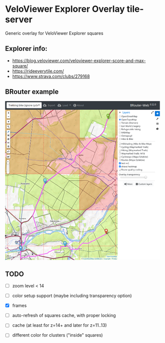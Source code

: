 # VeloViewer Explorer Overlay tile-server
Generic overlay for VeloViewer Explorer squares

## Explorer info:
- https://blog.veloviewer.com/veloviewer-explorer-score-and-max-square/
- https://rideeverytile.com/
- https://www.strava.com/clubs/279168

## BRouter example
![brouter with overlay](brouter-example.png "brouter with overlay!")

## TODO
- [ ] zoom level < 14
- [ ] color setup support (maybe including transparency option)
- [x] frames
- [ ] auto-refresh of squares cache, with proper locking
- [ ] cache (at least for z=14+ and later for z=11..13)
- [ ] different color for clusters ("inside" squares)

